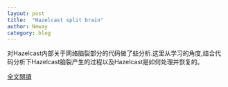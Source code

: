 ```yaml
---
layout: post
title:  "Hazelcast split brain"
author: Neway
category: blog
---
```


对Hazelcast内部关于网络脑裂部分的代码做了些分析.这里从学习的角度,结合代码分析下Hazelcast脑裂产生的过程以及Hazelcast是如何处理并恢复的。

[全文閱讀](http://neway6655.github.io/hazelcast/2014/10/31/hazelcast-split-brain.html)
